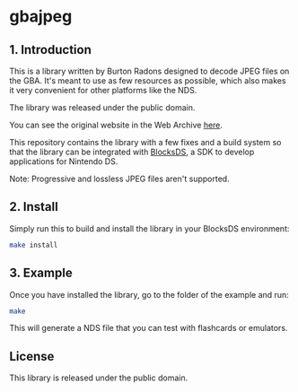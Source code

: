# gbajpeg

## 1. Introduction

This is a library written by Burton Radons designed to decode JPEG files on the
GBA. It's meant to use as few resources as possible, which also makes it very
convenient for other platforms like the NDS.

The library was released under the public domain.

You can see the original website in the Web Archive
[here](https://web.archive.org/web/20230130121359/http://members.iinet.net.au/~freeaxs/gbacomp/#Displaying%20a%20JPEG%20Image%20on%20the%20GBA).

This repository contains the library with a few fixes and a build system so that
the library can be integrated with [BlocksDS](https://github.com/blocksds), a
SDK to develop applications for Nintendo DS.

Note: Progressive and lossless JPEG files aren't supported.

## 2. Install

Simply run this to build and install the library in your BlocksDS environment:

```bash
make install
```

## 3. Example

Once you have installed the library, go to the folder of the example and run:

```bash
make
```

This will generate a NDS file that you can test with flashcards or emulators.

## License

This library is released under the public domain.
